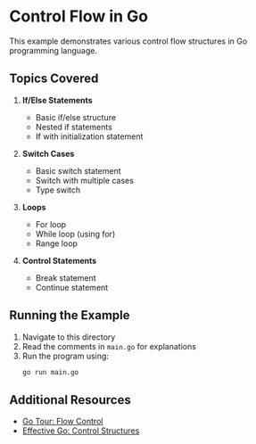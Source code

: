 # Control Flow in Go

This example demonstrates various control flow structures in Go programming language.

## Topics Covered

1. **If/Else Statements**
   - Basic if/else structure
   - Nested if statements
   - If with initialization statement

2. **Switch Cases**
   - Basic switch statement
   - Switch with multiple cases
   - Type switch

3. **Loops**
   - For loop
   - While loop (using for)
   - Range loop

4. **Control Statements**
   - Break statement
   - Continue statement

## Running the Example

1. Navigate to this directory
2. Read the comments in `main.go` for explanations
3. Run the program using:
   ```bash
   go run main.go
   ```

## Additional Resources

- [Go Tour: Flow Control](https://tour.golang.org/flowcontrol)
- [Effective Go: Control Structures](https://golang.org/doc/effective_go.html#control-structures)